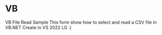 # VB
VB File Read Sample
This form show how to select and read a CSV file in VB.NET
Create in VS 2022
LG :)
